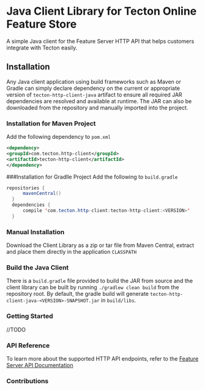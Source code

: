 # Java Client Library for Tecton Online Feature Store

A simple Java client for the Feature Server HTTP API that helps customers integrate with Tecton easily.

## Installation

Any Java client application using build frameworks such as Maven or Gradle can simply declare dependency on the current or appropriate version of `tecton-http-client-java` artifact to ensure all required JAR dependencies are resolved and available at runtime. The JAR can also be downloaded from the repository and manually imported into the project.

### Installation for Maven Project

Add the following dependency to `pom.xml`

```xml
<dependency>
<groupId>com.tecton.http-client</groupId>
<artifactId>tecton-http-client</artifactId>
</dependency>
```

###Installation for Gradlle Project
Add the following to `build.gradle`

```java
repositories {
      mavenCentral()
  }
  dependencies {
      compile 'com.tecton.http-client:tecton-http-client:<VERSION>'
  }
```

### Manual Installation

Download the Client Library as a zip or tar file from Maven Central, extract and place them directly in the application `CLASSPATH`

### Build the Java Client 

There is a `build.gradle` file provided to build the JAR from source and the client library can be built by running `./gradlew clean build` from the repository root. By default, the gradle build will generate `tecton-http-client-java-<VERSION>-SNAPSHOT.jar` in `build/libs`.

### Getting Started
//TODO

### API Reference
To learn more about the supported HTTP API endpoints, refer to the [Feature Server API Documentation](https://docs.tecton.ai/rest-swagger/docs.html)

### Contributions